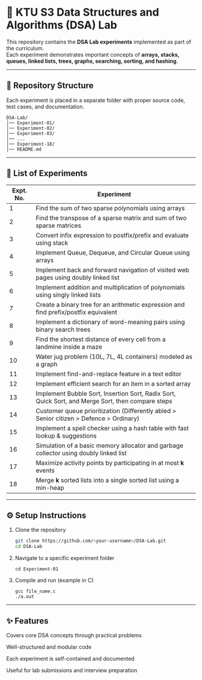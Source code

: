 # 📘 KTU S3 Data Structures and Algorithms (DSA) Lab

This repository contains the **DSA Lab experiments** implemented as part of the curriculum.  
Each experiment demonstrates important concepts of **arrays, stacks, queues, linked lists, trees, graphs, searching, sorting, and hashing**.

---

## 📂 Repository Structure
Each experiment is placed in a separate folder with proper source code, test cases, and documentation.
```
DSA-Lab/
│── Experiment-01/
│── Experiment-02/
│── Experiment-03/
│── ...
│── Experiment-18/
│── README.md
```

---

## 🧪 List of Experiments

| Expt. No. | Experiment |
|-----------|------------|
| 1 | Find the sum of two sparse polynomials using arrays |
| 2 | Find the transpose of a sparse matrix and sum of two sparse matrices |
| 3 | Convert infix expression to postfix/prefix and evaluate using stack |
| 4 | Implement Queue, Dequeue, and Circular Queue using arrays |
| 5 | Implement back and forward navigation of visited web pages using doubly linked list |
| 6 | Implement addition and multiplication of polynomials using singly linked lists |
| 7 | Create a binary tree for an arithmetic expression and find prefix/postfix equivalent |
| 8 | Implement a dictionary of word-meaning pairs using binary search trees |
| 9 | Find the shortest distance of every cell from a landmine inside a maze |
| 10 | Water jug problem (10L, 7L, 4L containers) modeled as a graph |
| 11 | Implement find-and-replace feature in a text editor |
| 12 | Implement efficient search for an item in a sorted array |
| 13 | Implement Bubble Sort, Insertion Sort, Radix Sort, Quick Sort, and Merge Sort, then compare steps |
| 14 | Customer queue prioritization (Differently abled > Senior citizen > Defence > Ordinary) |
| 15 | Implement a spell checker using a hash table with fast lookup & suggestions |
| 16 | Simulation of a basic memory allocator and garbage collector using doubly linked list |
| 17 | Maximize activity points by participating in at most **k** events |
| 18 | Merge **k** sorted lists into a single sorted list using a min-heap |

---

## ⚙️ Setup Instructions

1. Clone the repository  
   ```bash
   git clone https://github.com/<your-username>/DSA-Lab.git
   cd DSA-Lab
2. Navigate to a specific experiment folder
   ```
   cd Experiment-01
3. Compile and run (example in C)
   ```
   gcc file_name.c
   ./a.out
---

## ✨ Features

Covers core DSA concepts through practical problems

Well-structured and modular code

Each experiment is self-contained and documented

Useful for lab submissions and interview preparation